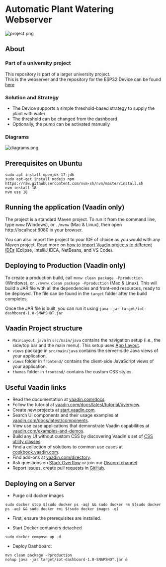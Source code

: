 # Automatic Plant Watering Webserver

![project.png](docs/project.png)

## About

### Part of a university project

This repository is part of a larger university project. <br>
This is the webserver and the repository for the ESP32 Device can be found [here](https://github.com/greiner-petter/Automatic-Plant-Watering-Device)

### Solution and Strategy
- The Device supports a simple threshold-based strategy to supply the plant with water
- The threshold can be changed from the dashboard
- Optionally, the pump can be activated manually

### Diagrams
![diagrams.png](docs/diagrams.png)

## Prerequisites on Ubuntu
```
sudo apt install openjdk-17-jdk
sudo apt-get install nodejs npm
https://raw.githubusercontent.com/nvm-sh/nvm/master/install.sh
nvm install 18
nvm use 18
```

## Running the application (Vaadin only)

The project is a standard Maven project. To run it from the command line,
type `mvnw` (Windows), or `./mvnw` (Mac & Linux), then open
http://localhost:8080 in your browser.

You can also import the project to your IDE of choice as you would with any
Maven project. Read more on [how to import Vaadin projects to different IDEs](https://vaadin.com/docs/latest/guide/step-by-step/importing) (Eclipse, IntelliJ IDEA, NetBeans, and VS Code).

## Deploying to Production (Vaadin only)

To create a production build, call `mvnw clean package -Pproduction` (Windows),
or `./mvnw clean package -Pproduction` (Mac & Linux).
This will build a JAR file with all the dependencies and front-end resources,
ready to be deployed. The file can be found in the `target` folder after the build completes.

Once the JAR file is built, you can run it using
`java -jar target/iot-dashboard-1.0-SNAPSHOT.jar`

## Vaadin Project structure

- `MainLayout.java` in `src/main/java` contains the navigation setup (i.e., the
  side/top bar and the main menu). This setup uses
  [App Layout](https://vaadin.com/docs/components/app-layout).
- `views` package in `src/main/java` contains the server-side Java views of your application.
- `views` folder in `frontend/` contains the client-side JavaScript views of your application.
- `themes` folder in `frontend/` contains the custom CSS styles.

## Useful Vaadin links

- Read the documentation at [vaadin.com/docs](https://vaadin.com/docs).
- Follow the tutorial at [vaadin.com/docs/latest/tutorial/overview](https://vaadin.com/docs/latest/tutorial/overview).
- Create new projects at [start.vaadin.com](https://start.vaadin.com/).
- Search UI components and their usage examples at [vaadin.com/docs/latest/components](https://vaadin.com/docs/latest/components).
- View use case applications that demonstrate Vaadin capabilities at [vaadin.com/examples-and-demos](https://vaadin.com/examples-and-demos).
- Build any UI without custom CSS by discovering Vaadin's set of [CSS utility classes](https://vaadin.com/docs/styling/lumo/utility-classes). 
- Find a collection of solutions to common use cases at [cookbook.vaadin.com](https://cookbook.vaadin.com/).
- Find add-ons at [vaadin.com/directory](https://vaadin.com/directory).
- Ask questions on [Stack Overflow](https://stackoverflow.com/questions/tagged/vaadin) or join our [Discord channel](https://discord.gg/MYFq5RTbBn).
- Report issues, create pull requests in [GitHub](https://github.com/vaadin).

## Deploying on a Server
- Purge old docker images
```
sudo docker stop $(sudo docker ps -aq) && sudo docker rm $(sudo docker ps -aq) && sudo docker rmi $(sudo docker images -q)
```

- First, ensure the prerequisites are installed.

- Start Docker containers detached
```
sudo docker compose up -d
```


- Deploy Dashboard:
```
mvn clean package -Pproduction
nohup java -jar target/iot-dashboard-1.0-SNAPSHOT.jar &
```
